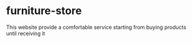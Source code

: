 # furniture-store
This website provide a comfortable service starting from buying products until receiving it
